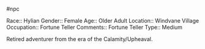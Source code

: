 #npc 

Race:: Hylian
Gender:: Female
Age:: Older Adult
Location:: Windvane Village
Occupation:: Fortune Teller
Comments:: Fortune Teller
Type:: Medium

Retired adventurer from the era of the Calamity/Upheaval.
